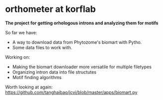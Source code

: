 # orthometer at korflab
**The project for getting orhologous introns and analyzing them for motifs**

So far we have:
* A way to download data from Phytozome's biomart with Pytho.
* Some data files to work with.


Working on:
* Making the biomart downloader more versatile for multiple filetypes
* Organizing intron data into file structutes
* Motif finding algorithms

Worth looking at again: https://github.com/tanghaibao/jcvi/blob/master/apps/biomart.py